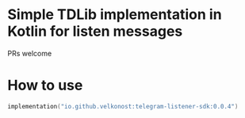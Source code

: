 # Simple TDLib implementation in Kotlin for listen messages

PRs welcome

# How to use
```kotlin
implementation("io.github.velkonost:telegram-listener-sdk:0.0.4")
```
